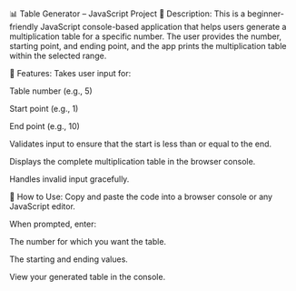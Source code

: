 📊 Table Generator – JavaScript Project
📝 Description:
This is a beginner-friendly JavaScript console-based application that helps users generate a multiplication table for a specific number. The user provides the number, starting point, and ending point, and the app prints the multiplication table within the selected range.

🚀 Features:
Takes user input for:

Table number (e.g., 5)

Start point (e.g., 1)

End point (e.g., 10)

Validates input to ensure that the start is less than or equal to the end.

Displays the complete multiplication table in the browser console.

Handles invalid input gracefully.

🧠 How to Use:
Copy and paste the code into a browser console or any JavaScript editor.

When prompted, enter:

The number for which you want the table.

The starting and ending values.

View your generated table in the console.

